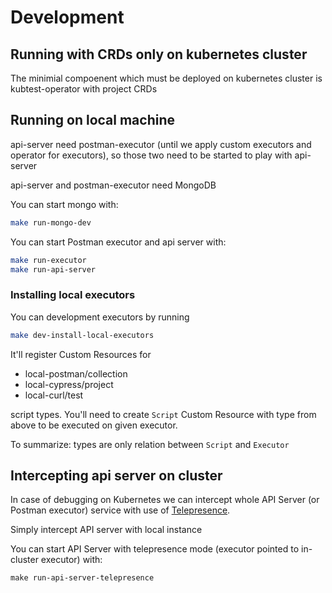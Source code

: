 # Development

## Running with CRDs only on kubernetes cluster

The minimial compoenent which must be deployed on kubernetes cluster is kubtest-operator with project CRDs

## Running on local machine

api-server need postman-executor (until we apply custom executors and operator for executors), 
so those two need to be started to play with api-server

api-server and postman-executor need MongoDB 

You can start mongo with:
```sh
make run-mongo-dev
```

You can start Postman executor and api server with: 
```sh
make run-executor
make run-api-server
```

### Installing local executors

You can development executors by running 

```sh
make dev-install-local-executors
```

It'll register Custom Resources for 

- local-postman/collection
- local-cypress/project
- local-curl/test

script types. You'll need to create `Script` Custom Resource with type from above to 
be executed on given executor. 

To summarize: types are only relation between `Script` and `Executor`

## Intercepting api server on cluster

In case of debugging on Kubernetes we can intercept whole API Server (or Postman executor) service 
with use of [Telepresence](https://telepresence.io).

Simply intercept API server with local instance

You can start API Server with telepresence mode (executor pointed to in-cluster executor) with: 
```
make run-api-server-telepresence
```
